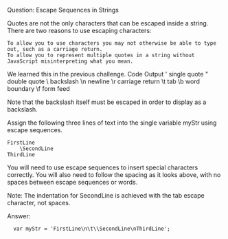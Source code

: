 Question:
                                                        Escape Sequences in Strings

Quotes are not the only characters that can be escaped inside a string. There are two reasons to use escaping characters:

    To allow you to use characters you may not otherwise be able to type out, such as a carriage return.
    To allow you to represent multiple quotes in a string without JavaScript misinterpreting what you mean.

We learned this in the previous challenge.
Code	Output
\'	single quote
\"	double quote
\\	backslash
\n	newline
\r	carriage return
\t	tab
\b	word boundary
\f	form feed

Note that the backslash itself must be escaped in order to display as a backslash.

Assign the following three lines of text into the single variable myStr using escape sequences.

    FirstLine
        \SecondLine
    ThirdLine

You will need to use escape sequences to insert special characters correctly. You will also need to follow the spacing as it looks above, with no spaces between escape sequences or words.

Note: The indentation for SecondLine is achieved with the tab escape character, not spaces.


Answer:

      var myStr = 'FirstLine\n\t\\SecondLine\nThirdLine';
